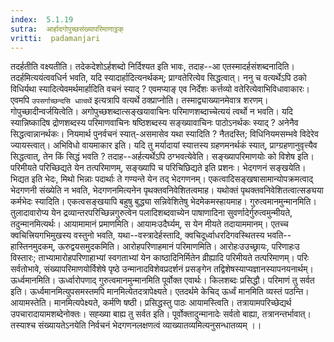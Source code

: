 ```yaml
---
index:  5.1.19
sutra:  आर्हादगोपुच्छसंख्यापरिमाणाट्ठक्
vritti:  padamanjari
---
```


तदर्हतीति वक्ष्यतीति। तदेकदेशोऽर्हशब्दो निर्दिश्यत इति भावः, तदाह--आ एतस्मादर्हसंशब्दनादिति। तदर्हमित्ययंत्ववधिर्न भवति, यदि स्यादार्हादित्यनर्थकम्; प्राग्वतेरित्येव सिद्धत्वात्। ननु च वत्यर्थेऽपि ठको विधिर्यथा स्यादित्येवमर्थमार्हादिति वचनं स्याद् ? एवमप्याङ् एव निर्देशः कर्त्तव्यो वतेरित्येवाभिविधावाकारः। एवमपि `उपसर्गाच्छन्दसि धात्वर्थे` इत्यत्रापि वत्यर्थे ठक्प्राप्नोति। तस्माद्व्याख्यानमेवात्र शरणम्। गोपुच्छादीन्वर्जयित्वेति। अगोपुच्छशब्दात्सङ्खयावाचिनः परिमाणशब्दाच्चेत्ययं त्वर्थो न भवति। यदि स्यान्निष्कादिष द्रोणशब्दस्य परिमाणवाचिनः षष्ठिशब्दस्य सङ्ख्यावाचिनः पाठोऽनर्थकः स्याद् ? अनेनैव सिद्धत्वान्नानर्थकः। नियमार्थ पुनर्वचनं स्यात्-असमासेव यथा स्यादिति ? नैतदस्ति; विधिनियमसम्भवे विदेरेव ज्यायस्त्वात्। अभिविधो वायमाकार इति। यदि तु मर्यादायां स्यात्तस्य ग्रहणमनर्थकं स्यात्, प्राग्ग्रहणानुवृत्त्यैव सिद्धत्वात्, तेन किं सिद्धं भवति ? तदाह--अर्हत्यर्थेऽपि ठग्भवत्येवेति।
सङ्ख्यापरिमाणयोः को विशेष इति। परिमीयते परिच्छिद्यते येन तत्परिमाणम्, सङ्ख्यापि च परिचिछिद्यते इति प्रशनः। भेदगणनं सङ्खयेति। भिद्यत इति भेदः, मिथो भिन्नाः पदार्थाः ते गण्यन्ते येन तद् भेदगणनम्। एकत्वादिसङ्खषासामान्योपक्रमत्वाद् भेदगणनी संख्येति न भवति, भेदगणनमित्यनेन पृथक्तवनिवेशितत्वमाह। यथोक्तं पृथक्तवनिवेशितत्वात्सङ्यया कर्मभेदः स्यादिति। एकत्वसङ्खयापि बहुषु बुद्ध्या सन्निवेशितेषु भेदमेकमस्हायमाह। गुरुत्वमानमुन्मानमिति। तुलादावारोप्य येन द्रव्यान्तरपरिच्छिन्नगुरुत्वेन पलादिशब्दवाच्येन पाषाणादिना सुवर्णादेर्गुरुत्वमुन्मीयते, तदुन्मानमित्यर्थः। आयामामानं प्रमाणमिति। आयामःउदैर्घ्यम्, स येन मीयते तदायाममानम्। एतच्च क्वचित्त्रियगभिमुखस्य वस्तुनो भवति, यथा--वस्त्रादेर्हस्तादि, क्वचिदूर्ध्वाधरदिगवस्थितस्य भवति--हास्तिनमुदकम्, ऊरुद्वयसमुदकमिति। आरोहपरिणाहमानं परिमाणमिति। आरोहःउउच्छ्रायः, परिणाहःउ विस्तारः; ताभ्यामारोहपरिणाहाभ्यां स्वगताभ्यां येन काष्ठादिनिर्मितेन व्रीह्यादि परिमीयते तत्परिमाणम्। परिः सर्वतोभावे, संख्यापरिमाणयोर्विशेषे पृष्ठे उन्मानादविशेवप्रदर्शनं प्रसङ्गेन तद्विशेषस्याप्यज्ञानस्यापनयनार्थम्।
ऊर्ध्वमानमिति। ऊर्ध्वारोपणाद् गुरुत्वमानमुन्मानमिति पूर्वोक्त एवार्थः। किलशब्दः प्रसिद्धौ। परिमाणं तु सर्वत इति। ऊर्ध्वमानमित्युपसमस्तमपि मानमित्येतदत्रापेक्ष्यते। एतदर्थमे केचिद् ऊर्ध्वं मानमिति व्यस्तं पठन्ति। आयामस्तेति। मानमित्यपेक्ष्यते, कर्मणि षष्ठी। प्रसिद्धस्तु पाठः आयामस्त्विति। तत्रायामपरिच्छेद्यर्थ उपचारादायामशब्देनोक्तः। सह्ख्या बाह्य तु सर्वत इति। पूर्वोक्तादुन्मानादेः सर्वतो बाह्या, तत्रानन्तर्भावात्। तस्याश्च संख्यायतेऽनयेति निर्वचनं भेदगणनलक्षणत्वं व्याख्यातव्यमित्यनुसन्धातव्यम् ।।

